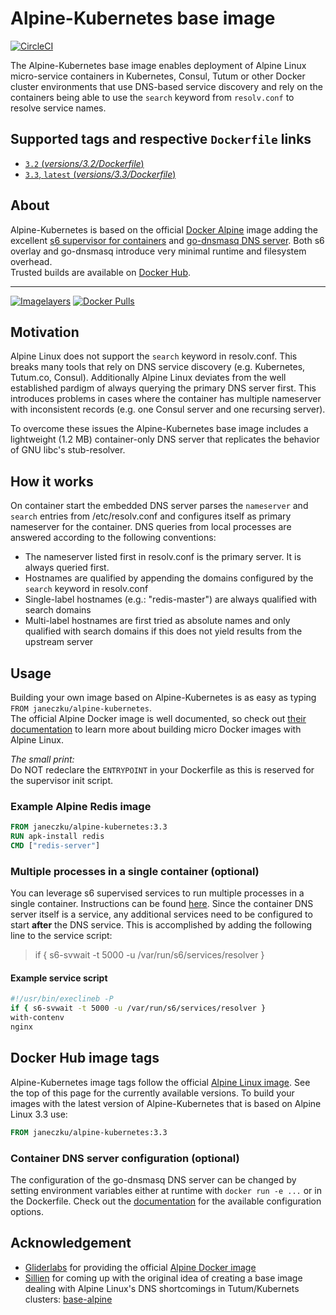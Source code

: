 
# Alpine-Kubernetes base image

[![CircleCI](https://img.shields.io/circleci/project/janeczku/docker-alpine-kubernetes.svg?style=flat-square)](https://circleci.com/gh/janeczku/docker-alpine-kubernetes)

The Alpine-Kubernetes base image enables deployment of Alpine Linux micro-service containers in Kubernetes, Consul, Tutum or other Docker cluster environments that use DNS-based service discovery and rely on the containers being able to use the `search` keyword from `resolv.conf` to resolve service names.

## Supported tags and respective `Dockerfile` links

-	[`3.2` (*versions/3.2/Dockerfile*)](versions/3.2/Dockerfile)
-	[`3.3`, `latest` (*versions/3.3/Dockerfile*)](versions/3.3/Dockerfile)

## About

Alpine-Kubernetes is based on the official [Docker Alpine](https://hub.docker.com/_/alpine/) image adding the excellent [s6 supervisor for containers](https://github.com/just-containers/s6-overlay) and [go-dnsmasq DNS server](https://github.com/janeczku/go-dnsmasq). Both s6 overlay and go-dnsmasq introduce very minimal runtime and filesystem overhead.    
Trusted builds are available on [Docker Hub](https://hub.docker.com/r/janeczku/alpine-kubernetes/).

-------
[![Imagelayers](https://badge.imagelayers.io/janeczku/alpine-kubernetes:3.3.svg)](https://imagelayers.io/?images=janeczku/alpine-kubernetes:3.3 'Get your own badge on imagelayers.io')
[![Docker Pulls](https://img.shields.io/docker/pulls/janeczku/alpine-kubernetes.svg?style=flat-square)](https://hub.docker.com/r/janeczku/alpine-kubernetes/)

## Motivation
Alpine Linux does not support the `search` keyword in resolv.conf. This breaks many tools that rely on DNS service discovery (e.g. Kubernetes, Tutum.co, Consul).
Additionally Alpine Linux deviates from the well established pardigm of always querying the primary DNS server first. This introduces problems in cases where the container has multiple nameserver with inconsistent records (e.g. one Consul server and one recursing server).
    
To overcome these issues the Alpine-Kubernetes base image includes a lightweight (1.2 MB) container-only DNS server that replicates the behavior of GNU libc's stub-resolver.

## How it works
On container start the embedded DNS server parses the `nameserver` and `search` entries from /etc/resolv.conf and configures itself as primary nameserver for the container. DNS queries from local processes are answered according to the following conventions:
* The nameserver listed first in resolv.conf is the primary server. It is always queried first.
* Hostnames are qualified by appending the domains configured by the `search` keyword in resolv.conf
* Single-label hostnames (e.g.: "redis-master") are always qualified with search domains
* Multi-label hostnames are first tried as absolute names and only qualified with search domains if this does not yield results from the upstream server

## Usage

Building your own image based on Alpine-Kubernetes is as easy as typing `FROM janeczku/alpine-kubernetes`.    
The official Alpine Docker image is well documented, so check out [their documentation](http://gliderlabs.viewdocs.io/docker-alpine) to learn more about building micro Docker images with Alpine Linux.

*The small print:*    
Do NOT redeclare the `ENTRYPOINT` in your Dockerfile as this is reserved for the supervisor init script.

### Example Alpine Redis image

```Dockerfile
FROM janeczku/alpine-kubernetes:3.3
RUN apk-install redis
CMD ["redis-server"]
```

### Multiple processes in a single container (optional)

You can leverage s6 supervised services to run multiple processes in a single container. Instructions can be found [here](https://github.com/just-containers/s6-overlay#writing-a-service-script). Since the container DNS server itself is a service, any additional services need to be configured to start **after** the DNS service. This is accomplished by adding the following line to the service script:

> if { s6-svwait -t 5000 -u /var/run/s6/services/resolver }

#### Example service script

```BASH
#!/usr/bin/execlineb -P
if { s6-svwait -t 5000 -u /var/run/s6/services/resolver }
with-contenv
nginx
```

## Docker Hub image tags

Alpine-Kubernetes image tags follow the official [Alpine Linux image](https://hub.docker.com/_/alpine/). See the top of this page for the currently available versions.
To build your images with the latest version of Alpine-Kubernetes that is based on Alpine Linux 3.3 use: 

```Dockerfile
FROM janeczku/alpine-kubernetes:3.3
```

### Container DNS server configuration (optional)
The configuration of the go-dnsmasq DNS server can be changed by setting environment variables either at runtime with `docker run -e ...` or in the Dockerfile.
Check out the [documentation](https://github.com/janeczku/go-dnsmasq) for the available configuration options.

## Acknowledgement

* [Gliderlabs](http://gliderlabs.com/) for providing the official [Alpine Docker image](https://hub.docker.com/_/alpine/)
* [Sillien](http://gliderlabs.com/) for coming up with the original idea of creating a base image dealing with Alpine Linux's DNS shortcomings in Tutum/Kubernets clusters: [base-alpine](https://github.com/sillelien/base-alpine/)

